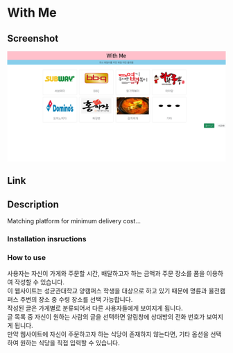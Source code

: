 # With Me

## **Screenshot**

<img src="capture.PNG">

## **Link**

## **Description**

Matching platform for minimum delivery cost...
### Installation insructions
### How to use
<p>
사용자는 자신이 가게와 주문할 시간, 배달하고자 하는 금액과 주문 장소를 폼을 이용하여 작성할 수 있습니다.<br>
이 웹사이트는 성균관대학교 양캠퍼스 학생을 대상으로 하고 있기 때문에 명륜과 율전캠퍼스 주변의 장소 중 수령 장소를 선택 가능합니다.<br>
작성된 글은 가게별로 분류되어서 다른 사용자들에게 보여지게 됩니다.<br>
글 목록 중 자신이 원하는 사람의 글을 선택하면 알림창에 상대방의 전화 번호가 보여지게 됩니다.<br>
만약 웹사이트에 자신이 주문하고자 하는 식당이 존재하지 않는다면, 기타 옵션을 선택하여 원하는 식당을 직접 입력할 수 있습니다.<br>
</p>
